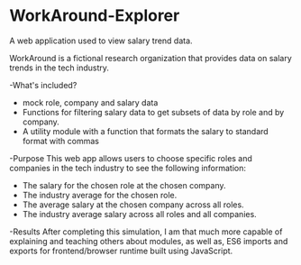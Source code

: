 # WorkAround-Explorer
A web application used to view salary trend data.

WorkAround is a fictional research organization that provides data on salary trends in the tech industry.

-What's included?
+ mock role, company and salary data
+ Functions for filtering salary data to get subsets of data by role and by company.
+ A utility module with a function that formats the salary to standard format with commas

-Purpose
This web app allows users to choose specific roles and companies in the tech industry to see the following information:
+ The salary for the chosen role at the chosen company.
+ The industry average for the chosen role.
+ The average salary at the chosen company across all roles.
+ The industry average salary across all roles and all companies.

-Results
After completing this simulation, I am that much more capable of explaining and teaching others about modules, as well as, ES6 imports and exports for frontend/browser runtime built using JavaScript.
